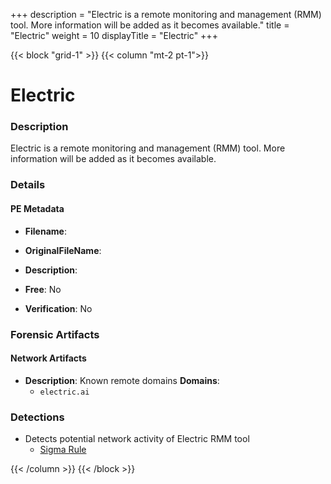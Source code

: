 +++
description = "Electric is a remote monitoring and management (RMM) tool. More information will be added as it becomes available."
title = "Electric"
weight = 10
displayTitle = "Electric"
+++


{{< block "grid-1" >}}
{{< column "mt-2 pt-1">}}

# Electric


### Description

Electric is a remote monitoring and management (RMM) tool. More information will be added as it becomes available.




### Details


#### PE Metadata
- **Filename**: 
- **OriginalFileName**: 
- **Description**: 


- **Free**: No

- **Verification**: No





### Forensic Artifacts




#### Network Artifacts
- **Description**: Known remote domains  **Domains**:
    - `electric.ai`


### Detections
- Detects potential network activity of Electric RMM tool
  - [Sigma Rule](https://github.com/magicsword-io/LOLRMM/blob/main/detections/sigma/electric_network_sigma.yml)




{{< /column >}}
{{< /block >}}
